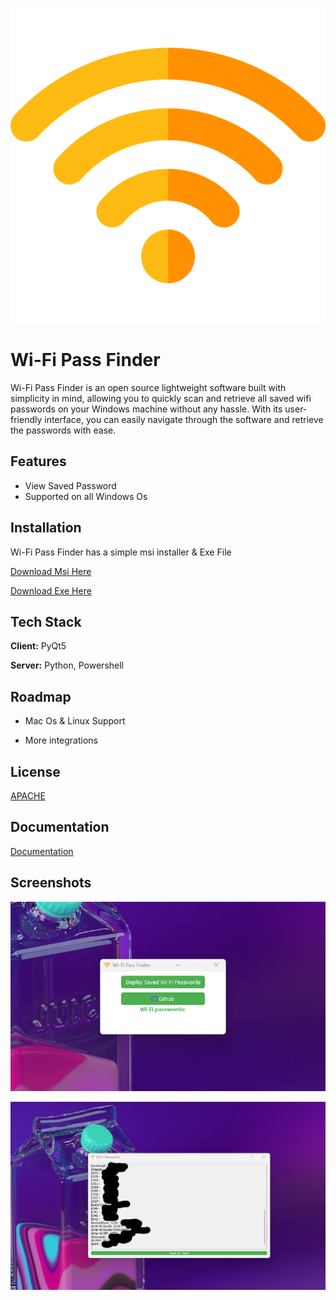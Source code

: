 
![Logo](Logo.png)


# Wi-Fi Pass Finder

Wi-Fi Pass Finder is an open source  lightweight software  built with simplicity in mind, allowing you to quickly scan and retrieve all saved wifi passwords on your Windows machine without any hassle. With its user-friendly interface, you can easily navigate through the software and retrieve the passwords with ease.


## Features

- View Saved Password
- Supported on all Windows Os


## Installation

Wi-Fi Pass Finder has a simple  msi installer & Exe File

  [Download Msi Here](https://choosealicense.com/licenses/mit/)

  [Download Exe Here](https://choosealicense.com/licenses/mit/)


    
## Tech Stack

**Client:** PyQt5 

**Server:** Python, Powershell


## Roadmap

- Mac Os & Linux Support

- More integrations


## License

[APACHE](Licence)


## Documentation

[Documentation](documentation.txt)


## Screenshots

![App Screenshot](Img/1.png)

![App Screenshot](Img/2.png)
